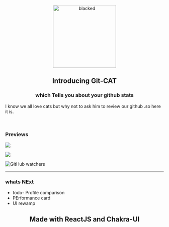 
<p align="center">
    <img alt="blacked" src="https://github.com/varuogm/git-CAT/blob/master/src/Cats.png?raw=true" width="200"/>
 
</p>
<h2 align="center">  <strong> Introducing  Git-CAT  </strong></h2>

<h3 align="center" >
<strong>which Tells you about your github stats </strong></h3>

I know we all love cats but why not to ask him to review our github .so here it is.


</br>

### Previews



![](https://github.com/varuogm/git-CAT/blob/master/first.png )


![](https://github.com/varuogm/git-CAT/blob/master/second.png)


<img alt="GitHub watchers" src="https://img.shields.io/github/watchers/varuogm/git-CAT?label=total%20repo%20watches&style=social">


---

### whats NExt
* todo- Profile comparison
* PErformance card 
* UI rewamp


<h2 align="center">  <strong> Made with ReactJS  and Chakra-UI </strong></h2>
